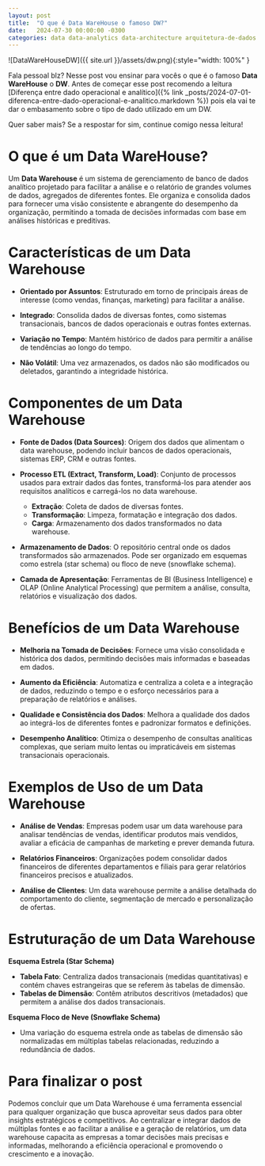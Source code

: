 ```yaml
---
layout: post
title:  "O que é Data WareHouse o famoso DW?"
date:   2024-07-30 00:00:00 -0300
categories: data data-analytics data-architecture arquitetura-de-dados dw data-warehouse analytics
---
```


![DataWareHouseDW]({{ site.url }}/assets/dw.png){:style="width: 100%" }

Fala pessoal blz? Nesse post vou ensinar para vocês o que é o famoso __Data WareHouse__ o __DW__. Antes de começar esse post recomendo a leitura [Diferença entre dado operacional e analítico]({%  link _posts/2024-07-01-diferenca-entre-dado-operacional-e-analitico.markdown %}) pois ela vai te dar o embasamento sobre o tipo de dado utilizado em um DW.

Quer saber mais? Se a respostar for sim, continue comigo nessa leitura!

# O que é um Data WareHouse?

Um __Data Warehouse__ é um sistema de gerenciamento de banco de dados analítico projetado para facilitar a análise e o relatório de grandes volumes de dados, agregados de diferentes fontes. Ele organiza e consolida dados para fornecer uma visão consistente e abrangente do desempenho da organização, permitindo a tomada de decisões informadas com base em análises históricas e preditivas.

# Características de um Data Warehouse

* __Orientado por Assuntos__: Estruturado em torno de principais áreas de interesse (como vendas, finanças, marketing) para facilitar a análise.

* __Integrado__: Consolida dados de diversas fontes, como sistemas transacionais, bancos de dados operacionais e outras fontes externas.

* __Variação no Tempo__: Mantém histórico de dados para permitir a análise de tendências ao longo do tempo.

* __Não Volátil__: Uma vez armazenados, os dados não são modificados ou deletados, garantindo a integridade histórica.

# Componentes de um Data Warehouse

* __Fonte de Dados (Data Sources)__: Origem dos dados que alimentam o data warehouse, podendo incluir bancos de dados operacionais, sistemas ERP, CRM e outras fontes.

* __Processo ETL (Extract, Transform, Load)__: Conjunto de processos usados para extrair dados das fontes, transformá-los para atender aos requisitos analíticos e carregá-los no data warehouse.
    * __Extração__: Coleta de dados de diversas fontes.
    * __Transformação__: Limpeza, formatação e integração dos dados.
    * __Carga__: Armazenamento dos dados transformados no data warehouse.

* __Armazenamento de Dados__: O repositório central onde os dados transformados são armazenados. Pode ser organizado em esquemas como estrela (star schema) ou floco de neve (snowflake schema).

* __Camada de Apresentação__: Ferramentas de BI (Business Intelligence) e OLAP (Online Analytical Processing) que permitem a análise, consulta, relatórios e visualização dos dados.

# Benefícios de um Data Warehouse

* __Melhoria na Tomada de Decisões__: Fornece uma visão consolidada e histórica dos dados, permitindo decisões mais informadas e baseadas em dados.

* __Aumento da Eficiência__: Automatiza e centraliza a coleta e a integração de dados, reduzindo o tempo e o esforço necessários para a preparação de relatórios e análises.

* __Qualidade e Consistência dos Dados__: Melhora a qualidade dos dados ao integrá-los de diferentes fontes e padronizar formatos e definições.

* __Desempenho Analítico__: Otimiza o desempenho de consultas analíticas complexas, que seriam muito lentas ou impraticáveis em sistemas transacionais operacionais.

# Exemplos de Uso de um Data Warehouse

* __Análise de Vendas__: Empresas podem usar um data warehouse para analisar tendências de vendas, identificar produtos mais vendidos, avaliar a eficácia de campanhas de marketing e prever demanda futura.

* __Relatórios Financeiros__: Organizações podem consolidar dados financeiros de diferentes departamentos e filiais para gerar relatórios financeiros precisos e atualizados.

* __Análise de Clientes__: Um data warehouse permite a análise detalhada do comportamento do cliente, segmentação de mercado e personalização de ofertas.

# Estruturação de um Data Warehouse

__Esquema Estrela (Star Schema)__
* __Tabela Fato__: Centraliza dados transacionais (medidas quantitativas) e contém chaves estrangeiras que se referem às tabelas de dimensão.
* __Tabelas de Dimensão__: Contêm atributos descritivos (metadados) que permitem a análise dos dados transacionais.

__Esquema Floco de Neve (Snowflake Schema)__
* Uma variação do esquema estrela onde as tabelas de dimensão são normalizadas em múltiplas tabelas relacionadas, reduzindo a redundância de dados.

# Para finalizar o post

Podemos concluir que um Data Warehouse é uma ferramenta essencial para qualquer organização que busca aproveitar seus dados para obter insights estratégicos e competitivos. Ao centralizar e integrar dados de múltiplas fontes e ao facilitar a análise e a geração de relatórios, um data warehouse capacita as empresas a tomar decisões mais precisas e informadas, melhorando a eficiência operacional e promovendo o crescimento e a inovação.

